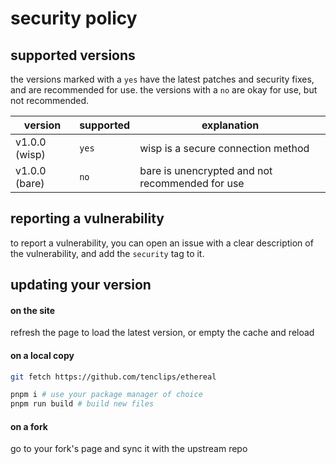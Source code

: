 # security policy

## supported versions
the versions marked with a `yes` have the latest patches and security fixes, and are recommended for use. the versions with a `no` are okay for use, but not recommended.

| version | supported          | explanation |
| ------- | ------------------ | ------------ |
| v1.0.0 (wisp)  | `yes` | wisp is a secure connection method |
| v1.0.0 (bare)   | `no` | bare is unencrypted and not recommended for use |

## reporting a vulnerability

to report a vulnerability, you can open an issue with a clear description of the vulnerability, and add the `security` tag to it.

## updating your version
#### on the site
refresh the page to load the latest version, or empty the cache and reload

#### on a local copy

```bash
git fetch https://github.com/tenclips/ethereal

pnpm i # use your package manager of choice
pnpm run build # build new files
```

#### on a fork
go to your fork's page and sync it with the upstream repo
